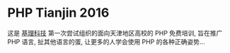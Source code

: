 # PHP Tianjin 2016

这是 [基理科技](http://www.genee.cn) 第一次尝试组织的面向天津地区高校的 PHP 免费培训, 旨在推广 PHP 语言, 扯其他语言的蛋, 让更多的人学会使用 PHP 的各种正确姿势...